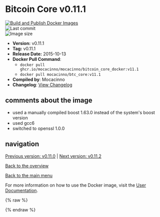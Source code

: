 # Bitcoin Core v0.11.1

[![Build and Publish Docker Images](https://github.com/mocacinno/bitcoin_core_docker/actions/workflows/build-and-publish.yml/badge.svg?branch=v11.1)](https://github.com/mocacinno/bitcoin_core_docker/actions/workflows/build-and-publish.yml)  
![Last commit](https://badgen.net/github/last-commit/mocacinno/bitcoin_core_docker/v11.1)  
![Image size](https://badgen.net/docker/size/mocacinno/btc_core/v11.1?color=green)  

- **Version:** v0.11.1
- **Tag:** v0.11.1
- **Release Date:** 2015-10-13
- **Docker Pull Command**:
  - `docker pull ghcr.io/mocacinno/mocacinno/bitcoin_core_docker:v11.1`
  - `docker pull mocacinno/btc_core:v11.1`
- **Compiled by**: Mocacinno
- **Changelog**: [View Changelog](https://github.com/bitcoin/bitcoin/blob/v0.11.1/doc/release-notes.md)

## comments about the image

- used a manually compiled boost 1.63.0 instead of the system's boost version
- used gcc6
- switched to openssl 1.0.0

## navigation

[Previous version: v0.11.0](./v11.0.md) | [Next version: v0.11.2](./v11.2.md)

[Back to the overview](./Readme.md)

[Back to the main menu](../Readme.md)

For more information on how to use the Docker image, visit the [User Documentation](../userdocs/Readme.md).

<!-- Google tag (gtag.js) -->
{% raw %}
<script async src="https://www.googletagmanager.com/gtag/js?id=G-BPC6NC6FF9"></script>
<script>
  window.dataLayer = window.dataLayer || [];
  function gtag(){dataLayer.push(arguments);}
  gtag('js', new Date());
  gtag('config', 'G-BPC6NC6FF9');
</script>
{% endraw %}
